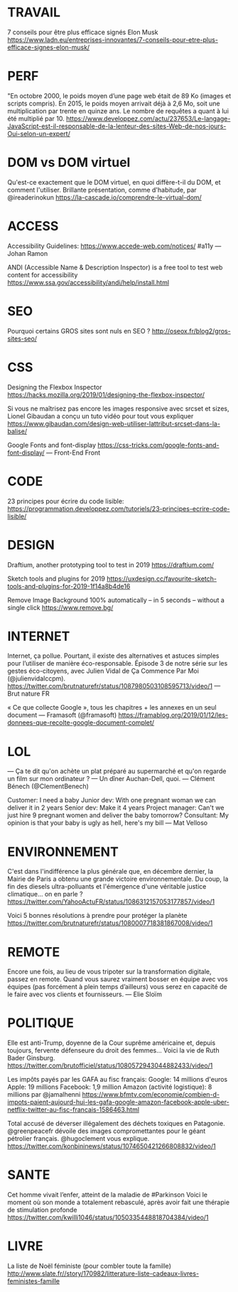 
# TRAVAIL

7 conseils pour être plus efficace signés Elon Musk https://www.ladn.eu/entreprises-innovantes/7-conseils-pour-etre-plus-efficace-signes-elon-musk/


# PERF

"En octobre 2000, le poids moyen d’une page web était de 89 Ko (images et scripts compris). En 2015, le poids moyen arrivait déjà à 2,6 Mo, soit une multiplication par trente en quinze ans. Le nombre de requêtes a quant à lui été multiplié par 10.
https://www.developpez.com/actu/237653/Le-langage-JavaScript-est-il-responsable-de-la-lenteur-des-sites-Web-de-nos-jours-Oui-selon-un-expert/


# DOM vs DOM virtuel

Qu'est-ce exactement que le DOM virtuel, en quoi diffère-t-il du DOM, et comment l'utiliser. Brillante présentation, comme d'habitude, par @ireaderinokun https://la-cascade.io/comprendre-le-virtual-dom/


# ACCESS

Accessibility Guidelines: https://www.accede-web.com/notices/ #a11y
— Johan Ramon

ANDI (Accessible Name & Description Inspector) is a free tool to test web content for accessibility
https://www.ssa.gov/accessibility/andi/help/install.html


# SEO

Pourquoi certains GROS sites sont nuls en SEO ?
http://oseox.fr/blog2/gros-sites-seo/


# CSS

Designing the Flexbox Inspector https://hacks.mozilla.org/2019/01/designing-the-flexbox-inspector/

Si vous ne maîtrisez pas encore les images responsive avec srcset et sizes, Lionel Gibaudan a conçu un tuto vidéo pour tout vous expliquer https://www.gibaudan.com/design-web-utiliser-lattribut-srcset-dans-la-balise/


Google Fonts and font-display https://css-tricks.com/google-fonts-and-font-display/
— Front-End Front



# CODE

23 principes pour écrire du code lisible: https://programmation.developpez.com/tutoriels/23-principes-ecrire-code-lisible/



# DESIGN

Draftium, another prototyping tool to test in 2019 https://draftium.com/

Sketch tools and plugins for 2019 https://uxdesign.cc/favourite-sketch-tools-and-plugins-for-2019-1f14a8b4de16

Remove Image Background 100% automatically – in 5 seconds – without a single click https://www.remove.bg/



# INTERNET

Internet, ça pollue. Pourtant, il existe des alternatives et astuces simples pour l’utiliser de manière éco-responsable. 
Épisode 3 de notre série sur les gestes éco-citoyens, avec Julien Vidal de Ça Commence Par Moi (@julienvidalccpm). https://twitter.com/brutnaturefr/status/1087980503108595713/video/1
— Brut nature FR

« Ce que collecte Google », tous les chapitres + les annexes en un seul document — Framasoft (@framasoft) https://framablog.org/2019/01/12/les-donnees-que-recolte-google-document-complet/


# LOL

— Ça te dit qu'on achète un plat préparé au supermarché et qu'on regarde un film sur mon ordinateur ?
— Un dîner Auchan-Dell, quoi.
— Clément Bénech (@ClementBenech)

Customer: I need a baby 
Junior dev: With one pregnant woman we can deliver it in 2 years
Senior dev: Make it 4 years
Project manager: Can't we just hire 9 pregnant women and deliver the baby tomorrow?
Consultant: My opinion is that your baby is ugly as hell, here's my bill
— Mat Velloso 


# ENVIRONNEMENT

C'est dans l'indifférence la plus générale que, en décembre dernier, la Mairie de Paris a obtenu une grande victoire environnementale. Du coup, la fin des diesels ultra-polluants et l'émergence d'une véritable justice climatique... on en parle ? https://twitter.com/YahooActuFR/status/1086312157053177857/video/1

Voici 5 bonnes résolutions à prendre pour protéger la planète https://twitter.com/brutnaturefr/status/1080007718381867008/video/1


# REMOTE

Encore une fois, au lieu de vous tripoter sur la transformation digitale, passez en remote. Quand vous saurez vraiment bosser en équipe avec vos équipes (pas forcément à plein temps d’ailleurs) vous serez en capacité de le faire avec vos clients et fournisseurs. — Elie Sloïm


# POLITIQUE

Elle est anti-Trump, doyenne de la Cour suprême américaine et, depuis toujours, fervente défenseure du droit des femmes... 
Voici la vie de Ruth Bader Ginsburg. https://twitter.com/brutofficiel/status/1080572943044882433/video/1

Les impôts payés par les GAFA au fisc français:
Google: 14 millions d'euros
Apple: 19 millions
Facebook: 1,9 million
Amazon (activité logistique): 8 millions
par @jamalhenni https://www.bfmtv.com/economie/combien-d-impots-paient-aujourd-hui-les-gafa-google-amazon-facebook-apple-uber-netflix-twitter-au-fisc-francais-1586463.html

Total accusé de déverser illégalement des déchets toxiques en Patagonie. @greenpeacefr dévoile des images compromettantes pour le géant pétrolier français. @hugoclement vous explique. https://twitter.com/konbininews/status/1074650421266808832/video/1



# SANTE

Cet homme vivait l’enfer, atteint de la maladie de #Parkinson
Voici le moment où son monde a totalement rebasculé, après avoir fait une thérapie de stimulation profonde https://twitter.com/kwilli1046/status/1050335448818704384/video/1



# LIVRE

La liste de Noël féministe (pour combler toute la famille)
http://www.slate.fr//story/170982/litterature-liste-cadeaux-livres-feministes-famille

